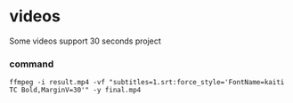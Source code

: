 # videos

Some videos support 30 seconds project

### command

```
ffmpeg -i result.mp4 -vf "subtitles=1.srt:force_style='FontName=kaiti TC Bold,MarginV=30'" -y final.mp4
```
